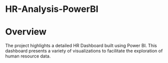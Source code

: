 # HR-Analysis-PowerBI

# Overview
The project highlights a detailed HR Dashboard built using Power BI. This dashboard presents a variety of visualizations to facilitate the exploration of human resource data.
